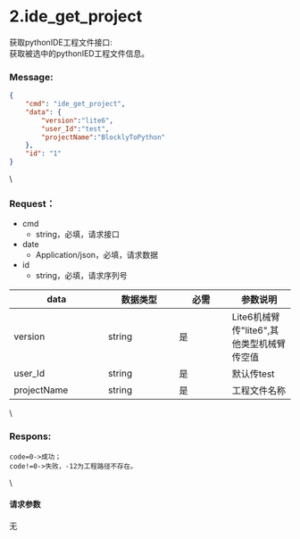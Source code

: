 # 2.ide_get_project

 

获取pythonIDE工程文件接口:\
获取被选中的pythonIED工程文件信息。

### Message:  

```json
{
    "cmd": "ide_get_project",
    "data": {
        "version":"lite6",
        "user_Id":"test",
        "projectName":"BlocklyToPython"
    },
    "id": "1"
}
```

\


### Request：    

* cmd
  * string，必填，请求接口
* date
  * Application/json，必填，请求数据
* id
  * string，必填，请求序列号

<table><thead><tr><th width="153">data</th><th width="111">数据类型</th><th width="79">必需</th><th>参数说明</th></tr></thead><tbody><tr><td>version</td><td>string</td><td>是</td><td>Lite6机械臂传"lite6",其他类型机械臂传空值</td></tr><tr><td>user_Id</td><td>string</td><td>是</td><td>默认传test</td></tr><tr><td>projectName</td><td>string</td><td>是</td><td>工程文件名称</td></tr></tbody></table>

\


### Respons:     

 ```
code=0->成功；
code!=0->失败，-12为工程路径不存在。
```

\


#### 请求参数

无
